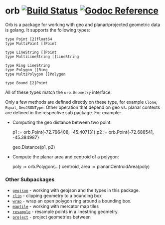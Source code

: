 orb [![Build Status](https://travis-ci.org/paulmach/orb.png?branch=master)](https://travis-ci.org/paulmach/orb) [![Godoc Reference](https://godoc.org/github.com/paulmach/orb?status.png)](https://godoc.org/github.com/paulmach/orb)
======

Orb is a package for working with geo and planar/projected geometric data is golang.
It supports the following types:

	type Point [2]float64
	type MultiPoint []Point

	type LineString []Point
	type MultiLineString []LineString

	type Ring LineString
	type Polygon []Ring
	type MultiPolygon []Polygon

	type Bound [2]Point

All of these types match the `orb.Geometry` interface.

Only a few methods are defined directly on these type, for example `Clone`, `Equal`, `GeoJSONType`.
Other operation that depend on geo vs. planar contexts are defined in the respective sub package.
For example:

* Computing the geo distance between two point:

	p1 := orb.Point{-72.796408, -45.407131}
	p2 := orb.Point{-72.688541, -45.384987}

	geo.Distance(p1, p2)

* Compute the planar area and centroid of a polygon:

	poly := orb.Polygon{...}
	centroid, area := planar.CentroidArea(poly)

### Other Subpackages

* [`geojson`](geojson) - working with geojson and the types in this package.
* [`clip`](clip) - clipping geometry to a bounding box
* [`wrap`](wrap) - wrap an open polygon ring around a bounding box.
* [`maptile`](maptile) - working with mercator map tiles
* [`resample`](resample) - resample points in a linestring geometry.
* [`project`](project) - project geometries between

